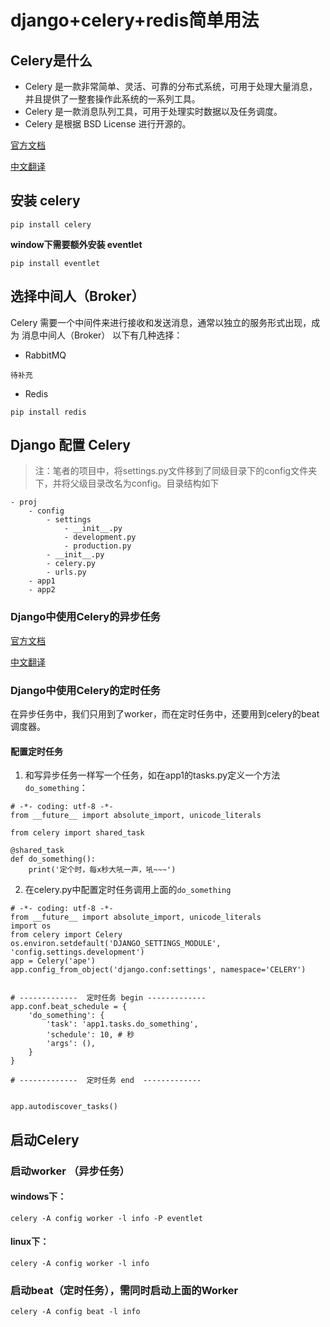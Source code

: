 # django+celery+redis简单用法

## Celery是什么

- Celery 是一款非常简单、灵活、可靠的分布式系统，可用于处理大量消息，并且提供了一整套操作此系统的一系列工具。
- Celery 是一款消息队列工具，可用于处理实时数据以及任务调度。
- Celery 是根据 BSD License 进行开源的。

[官方文档](https://docs.celeryq.dev/en/latest/)

[中文翻译](https://www.celerycn.io/)

## 安装 celery

```
pip install celery
```
**window下需要额外安装 eventlet**

```
pip install eventlet
```

## 选择中间人（Broker）
Celery 需要一个中间件来进行接收和发送消息，通常以独立的服务形式出现，成为 消息中间人（Broker）
以下有几种选择：

- RabbitMQ
```
待补充
```
- Redis
```
pip install redis
```

## Django 配置 Celery

> 注：笔者的项目中，将settings.py文件移到了同级目录下的config文件夹下，并将父级目录改名为config。目录结构如下

```
- proj
	- config
		- settings
			- __init__.py
			- development.py
			- production.py
		- __init__.py
		- celery.py
		- urls.py
	- app1
	- app2
```

### Django中使用Celery的异步任务
[官方文档](https://docs.celeryq.dev/en/latest/django/first-steps-with-django.html)

[中文翻译](https://www.celerycn.io/fu-lu/django)

### Django中使用Celery的定时任务
在异步任务中，我们只用到了worker，而在定时任务中，还要用到celery的beat调度器。

#### 配置定时任务

1. 和写异步任务一样写一个任务，如在app1的tasks.py定义一个方法`do_something`：

```
# -*- coding: utf-8 -*-
from __future__ import absolute_import, unicode_literals

from celery import shared_task

@shared_task
def do_something():
    print('定个时，每x秒大吼一声，吼~~~')

```

2. 在celery.py中配置定时任务调用上面的`do_something`

```
# -*- coding: utf-8 -*-
from __future__ import absolute_import, unicode_literals
import os
from celery import Celery
os.environ.setdefault('DJANGO_SETTINGS_MODULE', 'config.settings.development')
app = Celery('ape')
app.config_from_object('django.conf:settings', namespace='CELERY')


# -------------  定时任务 begin -------------
app.conf.beat_schedule = {
    'do_something': {
        'task': 'app1.tasks.do_something',
        'schedule': 10, # 秒
        'args': (),
    }
}

# -------------  定时任务 end  -------------


app.autodiscover_tasks()
```

## 启动Celery

### 启动worker （异步任务）

#### windows下：
```
celery -A config worker -l info -P eventlet
```

#### linux下：
```
celery -A config worker -l info
```

### 启动beat（定时任务），需同时启动上面的Worker
```
celery -A config beat -l info
```
